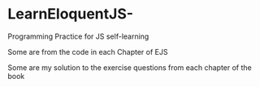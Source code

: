 # LearnEloquentJS-
Programming Practice for JS self-learning

Some are from the code in each Chapter of EJS

Some are my solution to the exercise questions from each chapter of the book
